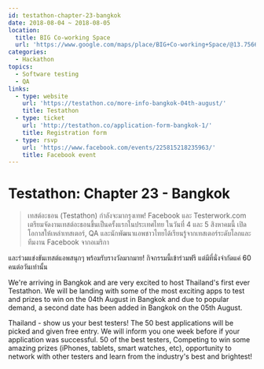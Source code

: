 ```yaml
---
id: testathon-chapter-23-bangkok
date: 2018-08-04 ~ 2018-08-05
location:
  title: BIG Co-working Space
  url: 'https://www.google.com/maps/place/BIG+Co-working+Space/@13.7566867,100.571952,15z/data=!4m5!3m4!1s0x0:0xf2124609ad0be030!8m2!3d13.7566867!4d100.571952'
categories:
  - Hackathon
topics:
  - Software testing
  - QA
links:
  - type: website
    url: 'https://testathon.co/more-info-bangkok-04th-august/'
    title: Testathon
  - type: ticket
    url: 'http://testathon.co/application-form-bangkok-1/'
    title: Registration form
  - type: rsvp
    url: 'https://www.facebook.com/events/225815218235963/'
    title: Facebook event
---
```

# Testathon: Chapter 23 - Bangkok

> เทสต์อะธอน (Testathon) กำลังจะมากรุงเทพ! Facebook และ Testerwork.com เตรียมจัดงานเทสต์อะธอนขึ้นเป็นครั้งแรกในประเทศไทย ในวันที่ 4 และ 5 สิงหาคมนี้ เปิดโอกาสให้เหล่าเทสเตอร์, QA และนักพัฒนาแอพชาวไทยได้เรียนรู้จากเทสเตอร์ระดับโลกและทีมงาน Facebook จากอเมริกา

และร่วมแข่งขันเทสต์แอพสนุกๆ พร้อมรับรางวัลมากมาย! กิจกรรมนี้เข้าร่วมฟรี แต่มีที่นั่งจำกัดแค่ 60 คนต่อวันเท่านั้น

We're arriving in Bangkok and are very excited to host Thailand's first ever Testathon. We will be landing with some of the most exciting apps to test and prizes to win on the 04th August in Bangkok and due to popular demand, a second date has been added in Bangkok on the 05th August. 

Thailand - show us your best testers! The 50 best applications will be picked and given free entry. We will inform you one week before if your application was successful. 50 of the best testers, Competing to win some amazing prizes (iPhones, tablets, smart watches, etc), opportunity to network with other testers and learn from the industry's best and brightest!
